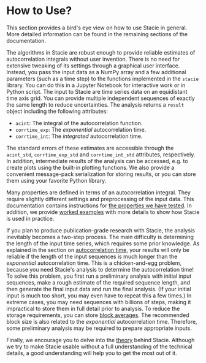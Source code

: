 # How to Use?

This section provides a bird's eye view on how to use Stacie in general.
More detailed information can be found in the remaining sections of the documentation.

The algorithms in Stacie are robust enough
to provide reliable estimates of autocorrelation integrals without user invention.
There is no need for extensive tweaking of its settings through a graphical user interface.
Instead, you pass the input data as a NumPy array and a few additional parameters
(such as a time step) to the functions implemented in the `stacie` library.
You can do this in a Jupyter Notebook for interactive work or in Python script.
The input to Stacie are time series data on an equidistant time axis grid.
You can provide multiple independent sequences of exactly the same length to reduce uncertainties.
The analysis returns a `result` object including the following attributes:

- `acint`: The integral of the autocorrelation function.
- `corrtime_exp`: The *exponential* autocorrelation time.
- `corrtime_int`: The *integrated* autocorrelation time.

The standard errors of these estimates are accessible through the
`acint_std`, `corrtime_exp_std` and `corrtime_int_std` attributes,
respectively.
In addition, intermediate results of the analysis can be accessed,
e.g. to create plots using the built-in plotting functions.
We also provide a convenient message-pack serialization for storing results,
or you can store them using your favorite Python library.

Many properties are defined in terms of an autocorrelation integral.
They require slightly different settings and preprocessing of the input data.
This documentation contains instructions for
[the properties we have tested](../theory/properties/index.md).
In addition, we provide [worked examples](../examples/index.md) with more details
to show how Stacie is used in practice.

If you plan to produce publication-grade research with Stacie,
the analysis inevitably becomes a two-step process.
The main difficulty is determining the length of the input time series,
which requires some prior knowledge.
As explained in the section on [autocorrelation time](../theory/properties/autocorrelation_time.md),
your results will only be reliable if the length of the input sequences is much longer
than the *exponential* autocorrelation time.
This is a chicken-and-egg problem,
because you need Stacie's analysis to determine the autocorrelation time!
To solve this problem, you first run a preliminary analysis with initial input sequences,
make a rough estimate of the required sequence length,
and then generate the final input data and run the final analysis.
(If your initial input is much too short, you may even have to repeat this a few times.)
In extreme cases, you may need sequences with billions of steps,
making it impractical to store them in full detail prior to analysis.
To reduce the storage requirements, you can store
[block averages](../theory/advanced_topics/block_averages.md).
The recommended block size is also related to the *exponential* autocorrelation time.
Therefore, some preliminary analysis may be required to prepare appropriate inputs.

Finally, we encourage you to delve into the [theory](../theory/index.md) behind Stacie.
Although we try to make Stacie usable without a full understanding of the technical details,
a good understanding will help you to get the most out of it.
